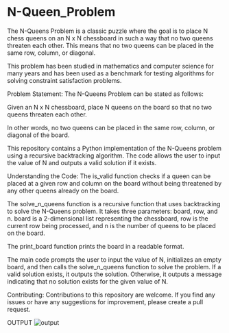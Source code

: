 # N-Queen_Problem

The N-Queens Problem is a classic puzzle where the goal is to place N chess queens on an N x N chessboard in such a way that no two queens threaten each other. This means that no two queens can be placed in the same row, column, or diagonal.

This problem has been studied in mathematics and computer science for many years and has been used as a benchmark for testing algorithms for solving constraint satisfaction problems.

Problem Statement: 
The N-Queens Problem can be stated as follows:

Given an N x N chessboard, place N queens on the board so that no two queens threaten each other.

In other words, no two queens can be placed in the same row, column, or diagonal of the board.

This repository contains a Python implementation of the N-Queens problem using a recursive backtracking algorithm. The code allows the user to input the value of N and outputs a valid solution if it exists.


Understanding the Code: 
The is_valid function checks if a queen can be placed at a given row and column on the board without being threatened by any other queens already on the board.

The solve_n_queens function is a recursive function that uses backtracking to solve the N-Queens problem. It takes three parameters: board, row, and n. board is a 2-dimensional list representing the chessboard, row is the current row being processed, and n is the number of queens to be placed on the board.

The print_board function prints the board in a readable format.

The main code prompts the user to input the value of N, initializes an empty board, and then calls the solve_n_queens function to solve the problem. If a valid solution exists, it outputs the solution. Otherwise, it outputs a message indicating that no solution exists for the given value of N.

Contributing: 
Contributions to this repository are welcome. If you find any issues or have any suggestions for improvement, please create a pull request.

OUTPUT
![output](https://user-images.githubusercontent.com/82894613/222525565-5751d7a2-6f52-4a0c-bca3-086d64deb514.jpeg)

